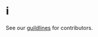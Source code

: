 # ℹ️

See our [guildlines](https://geovista.readthedocs.io/en/latest/developer/index.html) for contributors.
